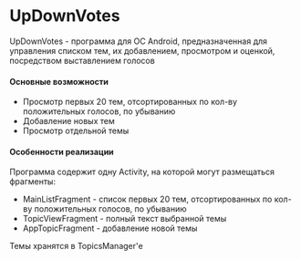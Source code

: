 # UpDownVotes

UpDownVotes - программа для ОС Android, предназначенная для управления списком тем, их добавлением, просмотром и оценкой, посредством выставлением голосов

#### Основные возможности
- Просмотр первых 20 тем, отсортированных по кол-ву положительных голосов, по убыванию
- Добавление новых тем
- Просмотр отдельной темы

#### Особенности реализации
Программа содержит одну Activity, на которой могут размещаться фрагменты:
- MainListFragment - список первых 20 тем, отсортированных по кол-ву положительных голосов, по убыванию
- TopicViewFragment - полный текст выбранной темы
- AppTopicFragment - добавление новой темы

Темы хранятся в TopicsManager'е
